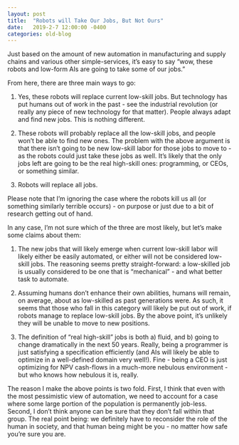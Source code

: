 ```yaml
---
layout: post
title:  "Robots will Take Our Jobs, But Not Ours"
date:   2019-2-7 12:00:00 -0400
categories: old-blog
---
```

Just based on the amount of new automation in manufacturing and supply chains and various other simple-services, it’s easy to say “wow, these robots and low-form AIs are going to take some of our jobs.”

From here, there are three main ways to go:

1. Yes, these robots will replace current low-skill jobs. But technology has put humans out of work in the past - see the industrial revolution (or really any piece of new technology for that matter). People always adapt and find new jobs. This is nothing different.

2. These robots will probably replace all the low-skill jobs, and people won’t be able to find new ones. The problem with the above argument is that there isn’t going to be new low-skill labor for those jobs to move to - as the robots could just take these jobs as well. It’s likely that the only jobs left are going to be the real high-skill ones: programming, or CEOs, or something similar.

3. Robots will replace all jobs. 

Please note that I’m ignoring the case where the robots kill us all (or something similarly terrible occurs) - on purpose or just due to a bit of research getting out of hand. 

In any case, I’m not sure which of the three are most likely, but let’s make some claims about them:

1. The new jobs that will likely emerge when current low-skill labor will likely either be easily automated, or either will not be considered low-skill jobs. The reasoning seems pretty straight-forward: a low-skilled job is usually considered to be one that is “mechanical” - and what better task to automate. 

2. Assuming humans don’t enhance their own abilities, humans will remain, on average, about as low-skilled as past generations were. As such, it seems that those who fall in this category will likely be put out of work, if robots manage to replace low-skill jobs. By the above point, it’s unlikely they will be unable to move to new positions. 

3. The definition of “real high-skill” jobs is both a) fluid, and b) going to change dramatically in the next 50 years. Really, being a programmer is just satisfying a specification efficiently (and AIs will likely be able to optimize in a well-defined domain very well!). Fine - being a CEO is just optimizing for NPV cash-flows in a much-more nebulous environment - but who knows how nebulous it is, really. 

The reason I make the above points is two fold. First, I think that even with the most pessimistic view of automation, we need to account for a case where some large portion of the population is permanently job-less. Second, I don’t think anyone can be sure that they don’t fall within that group. The real point being: we definitely have to reconsider the role of the human in society, and that human being might be you - no matter how safe you’re sure you are. 